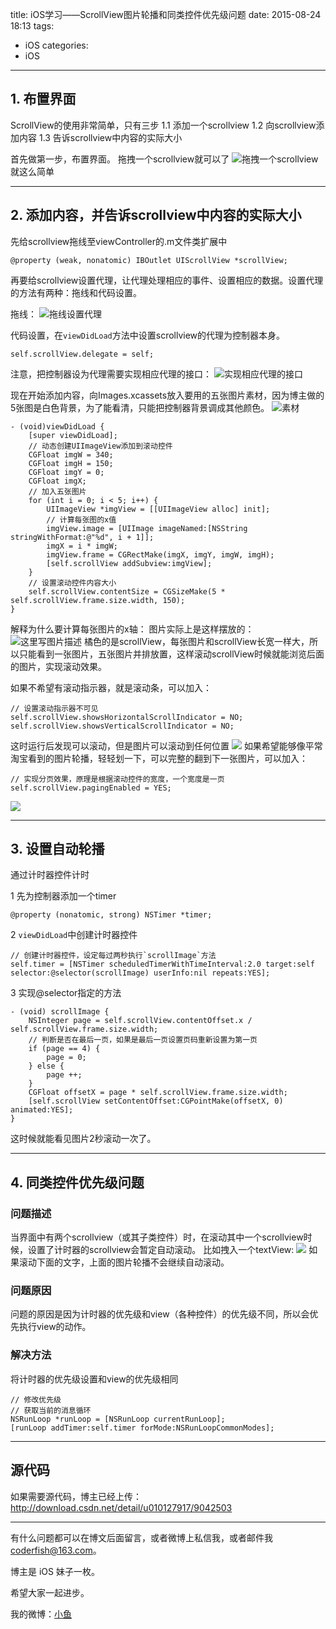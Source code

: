 title: iOS学习——ScrollView图片轮播和同类控件优先级问题
date: 2015-08-24 18:13
tags:
  - iOS
categories:
  - iOS
---



## 1. 布置界面
ScrollView的使用非常简单，只有三步
  1.1	添加一个scrollview
  1.2	向scrollview添加内容
  1.3	告诉scrollview中内容的实际大小

首先做第一步，布置界面。
拖拽一个scrollview就可以了
![拖拽一个scrollview](http://img.blog.csdn.net/20150824172017044)
就这么简单

<!--more-->

----------

## 2. 添加内容，并告诉scrollview中内容的实际大小
先给scrollview拖线至viewController的.m文件类扩展中

```objc
@property (weak, nonatomic) IBOutlet UIScrollView *scrollView;
```

再要给scrollview设置代理，让代理处理相应的事件、设置相应的数据。设置代理的方法有两种：拖线和代码设置。

拖线：
![拖线设置代理](http://img.blog.csdn.net/20150824172605867)

代码设置，在`viewDidLoad`方法中设置scrollview的代理为控制器本身。

```objc
self.scrollView.delegate = self;
```

注意，把控制器设为代理需要实现相应代理的接口：
![实现相应代理的接口](http://img.blog.csdn.net/20150824172909552)

现在开始添加内容，向Images.xcassets放入要用的五张图片素材，因为博主做的5张图是白色背景，为了能看清，只能把控制器背景调成其他颜色。
![素材](http://img.blog.csdn.net/20150824173801758)

```objc
- (void)viewDidLoad {
    [super viewDidLoad];
    // 动态创建UIImageView添加到滚动控件
    CGFloat imgW = 340;
    CGFloat imgH = 150;
    CGFloat imgY = 0;
    CGFloat imgX;
    // 加入五张图片
    for (int i = 0; i < 5; i++) {
        UIImageView *imgView = [[UIImageView alloc] init];
        // 计算每张图的x值
        imgView.image = [UIImage imageNamed:[NSString stringWithFormat:@"%d", i + 1]];
        imgX = i * imgW;
        imgView.frame = CGRectMake(imgX, imgY, imgW, imgH);
        [self.scrollView addSubview:imgView];
    }
    // 设置滚动控件内容大小
    self.scrollView.contentSize = CGSizeMake(5 * self.scrollView.frame.size.width, 150);
}
```

解释为什么要计算每张图片的x轴：
图片实际上是这样摆放的：
![这里写图片描述](http://img.blog.csdn.net/20150824174737294)
橘色的是scrollView，每张图片和scrollView长宽一样大，所以只能看到一张图片，五张图片并排放置，这样滚动scrollView时候就能浏览后面的图片，实现滚动效果。

如果不希望有滚动指示器，就是滚动条，可以加入：

```objc
// 设置滚动指示器不可见
self.scrollView.showsHorizontalScrollIndicator = NO;
self.scrollView.showsVerticalScrollIndicator = NO;
```
这时运行后发现可以滚动，但是图片可以滚动到任何位置
<a href="http://i1.tietuku.com/e149d03ede7b0f30.jpg" title="点击显示原始图片"><img src="http://i1.tietuku.com/e149d03ede7b0f30t.jpg"></a>
如果希望能够像平常淘宝看到的图片轮播，轻轻划一下，可以完整的翻到下一张图片，可以加入：

```objc
// 实现分页效果，原理是根据滚动控件的宽度，一个宽度是一页
self.scrollView.pagingEnabled = YES;
```
<a href="http://i1.tietuku.com/fa374a4a1ad8d16b.jpg" title="点击显示原始图片"><img src="http://i1.tietuku.com/fa374a4a1ad8d16bt.jpg"></a>


----------


## 3. 设置自动轮播
通过计时器控件计时

1  先为控制器添加一个timer

```objc
@property (nonatomic, strong) NSTimer *timer;
```

2 `viewDidLoad`中创建计时器控件

```objc
// 创建计时器控件，设定每过两秒执行`scrollImage`方法
self.timer = [NSTimer scheduledTimerWithTimeInterval:2.0 target:self selector:@selector(scrollImage) userInfo:nil repeats:YES];
```

3 实现@selector指定的方法

```objc
- (void) scrollImage {
    NSInteger page = self.scrollView.contentOffset.x / self.scrollView.frame.size.width;
    // 判断是否在最后一页，如果是最后一页设置页码重新设置为第一页
    if (page == 4) {
        page = 0;
    } else {
        page ++;
    }
    CGFloat offsetX = page * self.scrollView.frame.size.width;
    [self.scrollView setContentOffset:CGPointMake(offsetX, 0) animated:YES];
}
```

这时候就能看见图片2秒滚动一次了。


----------


## 4. 同类控件优先级问题
### 问题描述
当界面中有两个scrollview（或其子类控件）时，在滚动其中一个scrollview时候，设置了计时器的scrollview会暂定自动滚动。
比如拽入一个textView:
<a href="http://i1.tietuku.com/c2abd5a14b54c34c.jpg" title="点击显示原始图片"><img src="http://i1.tietuku.com/c2abd5a14b54c34ct.jpg"></a>
如果滚动下面的文字，上面的图片轮播不会继续自动滚动。

### 问题原因
问题的原因是因为计时器的优先级和view（各种控件）的优先级不同，所以会优先执行view的动作。

### 解决方法
将计时器的优先级设置和view的优先级相同

```objc
// 修改优先级
// 获取当前的消息循环
NSRunLoop *runLoop = [NSRunLoop currentRunLoop];
[runLoop addTimer:self.timer forMode:NSRunLoopCommonModes];
```


----------


## 源代码
如果需要源代码，博主已经上传：http://download.csdn.net/detail/u010127917/9042503



----

有什么问题都可以在博文后面留言，或者微博上私信我，或者邮件我 <coderfish@163.com>。

博主是 iOS 妹子一枚。

希望大家一起进步。

我的微博：[小鱼](http://weibo.com/coderfish/)


